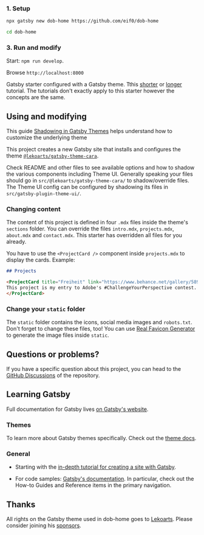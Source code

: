
### 1. **Setup**

```sh
npx gatsby new dob-home https://github.com/eif0/dob-home
```


```sh
cd dob-home
```

### 3. **Run and modify**

Start: `npm run develop`.

Browse `http://localhost:8000`

Gatsby starter configured with a Gatsby theme. Tthis [shorter](https://www.gatsbyjs.com/docs/how-to/plugins-and-themes/using-a-gatsby-theme/) or [longer](https://www.gatsbyjs.com/tutorial/using-a-theme/) tutorial. The tutorials don't exactly apply to this starter however the concepts are the same.

## Using and modifying

This guide [Shadowing in Gatsby Themes](https://www.gatsbyjs.com/docs/how-to/plugins-and-themes/shadowing/) helps understand how to customize the underlying theme

This project creates a new Gatsby site that installs and configures the theme [`@lekoarts/gatsby-theme-cara`](https://github.com/LekoArts/gatsby-themes/tree/main/themes/gatsby-theme-cara).

Check README and other files to see available options and how to shadow the various components including Theme UI. Generally speaking your files should go in `src/@lekoarts/gatsby-theme-cara/` to shadow/override files. The Theme UI config can be configured by shadowing its files in `src/gatsby-plugin-theme-ui/`.

### Changing content

The content of this project is defined in four `.mdx` files inside the theme's `sections` folder. You can override the files `intro.mdx`, `projects.mdx`, `about.mdx` and `contact.mdx`. This starter has overridden all files for you already.

You have to use the `<ProjectCard />` component inside `projects.mdx` to display the cards. Example:

```md
## Projects

<ProjectCard title="Freiheit" link="https://www.behance.net/gallery/58937147/Freiheit" bg="linear-gradient(to right, #D4145A 0%, #FBB03B 100%)">
This project is my entry to Adobe's #ChallengeYourPerspective contest.
</ProjectCard>
```

### Change your `static` folder

The `static` folder contains the icons, social media images and `robots.txt`. Don't forget to change these files, too! You can use [Real Favicon Generator](https://realfavicongenerator.net/) to generate the image files inside `static`.

## Questions or problems?

If you have a specific question about this project, you can head to the [GitHub Discussions](https://github.com/LekoArts/gatsby-themes/discussions) of the repository.

## Learning Gatsby

Full documentation for Gatsby lives [on Gatsby's website](https://www.gatsbyjs.com/).

### Themes

To learn more about Gatsby themes specifically. Check out the [theme docs](https://www.gatsbyjs.com/docs/themes/).

### General

- Starting with the [in-depth tutorial for creating a site with Gatsby](https://www.gatsbyjs.com/docs/tutorial/).

- For code samples: [Gatsby's documentation](https://www.gatsbyjs.com/docs/). In particular, check out the How-to Guides and Reference items in the primary navigation.

## Thanks

All rights on the Gatsby theme used in dob-home goes to [Lekoarts](https://twitter.com/lekoarts_de).
Please consider joining his [sponsors](https://github.com/sponsors/LekoArts).
